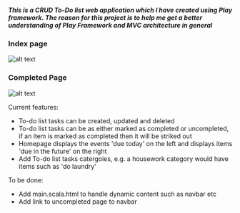 ##### This is a CRUD To-Do list web application which I have created using Play framework. The reason for this project is to help me get a better understanding of Play Framework and MVC architecture in general

### Index page
![alt text](https://i.imgur.com/az8uglH.png)

### Completed Page
![alt text](https://i.imgur.com/CIE2I1F.png)


Current features:
* To-do list tasks can be created, updated and deleted 
* To-do list tasks can be as either marked as completed or uncompleted, if an item is marked as completed then it will be striked out
* Homepage displays the events 'due today' on the left and displays items 'due in the future' on the right
* Add To-do list tasks catergoies, e.g. a housework category would have items such as 'do laundry'

To be done:
* Add main.scala.html to handle dynamic content such as navbar etc
* Add link to uncompleted page to navbar



